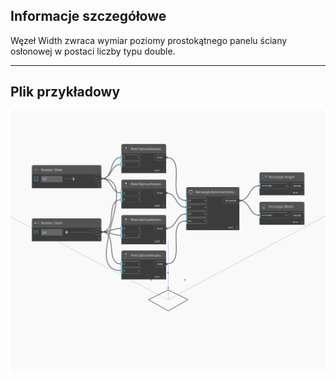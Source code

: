 ## Informacje szczegółowe
Węzeł Width zwraca wymiar poziomy prostokątnego panelu ściany osłonowej w postaci liczby typu double.
___
## Plik przykładowy

![Width](./Autodesk.DesignScript.Geometry.Rectangle.Width_img.jpg)

